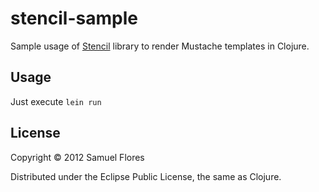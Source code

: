 # stencil-sample

Sample usage of [Stencil](https://github.com/davidsantiago/stencil) library to render Mustache templates in Clojure.

## Usage

Just execute `lein run`

## License

Copyright © 2012 Samuel Flores

Distributed under the Eclipse Public License, the same as Clojure.
